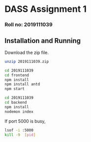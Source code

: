 # DASS Assignment 1

### Roll no: 2019111039


## Installation and Running

Download the zip file.
```bash
unzip 2019111039.zip
```
```bash
cd 2019111039
cd frontend
npm install
npm install antd
npm start
```
```bash
cd 2019111039
cd backend
npm install
nodemon index
```
If port 5000 is busy,
```bash
lsof -i :5000
kill -9  [pid]
``` 
